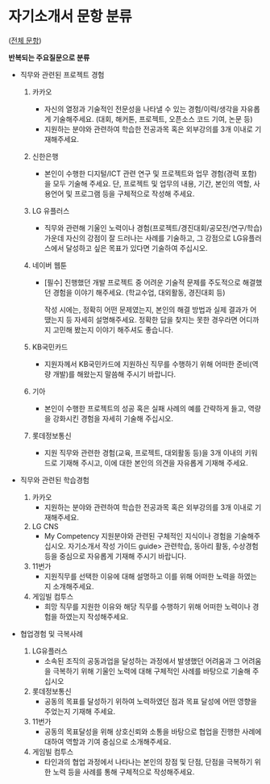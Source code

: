 # 자기소개서 문항 분류

([전체 문항](https://github.com/wjsrlahrlco1998/recruit-research/blob/master/Self_Introduction_Qlist.md))

**반복되는 주요질문으로 분류**



- 직무와 관련된 프로젝트 경험

  1. 카카오

     - 자신의 열정과 기술적인 전문성을 나타낼 수 있는 경험/이력/생각을 자유롭게 기술해주세요.
       (대회, 해커톤, 프로젝트, 오픈소스 코드 기여, 논문 등)
     - 지원하는 분야와 관련하여 학습한 전공과목 혹은 외부강의를 3개 이내로 기재해주세요.

  2. 신한은행

     - 본인이 수행한 디지털/ICT 관련 연구 및 프로젝트와 업무 경험(경력 포함)을 모두 기술해 주세요. 단, 프로젝트 및 업무의 내용, 기간, 본인의 역할, 사용언어 및 프로그램 등을 구체적으로 작성해 주세요.

  3. LG 유플러스

     - 직무와 관련해 기울인 노력이나 경험(프로젝트/경진대회/공모전/연구/학습) 가운데 자신의 강점이 잘 드러나는 사례를 기술하고, 그 강점으로 LG유플러스에서 달성하고 싶은 목표가 있다면 기술하여 주십시오.

  4. 네이버 웹툰

     - [필수] 진행했던 개발 프로젝트 중 어려운 기술적 문제를 주도적으로 해결했던 경험을 이야기 해주세요. (학교수업, 대외활동, 경진대회 등)

       작성 시에는, 정확히 어떤 문제였는지, 본인의 해결 방법과 실제 결과가 어땠는지 등 자세히 설명해주세요.
       정확한 답을 찾지는 못한 경우라면 어디까지 고민해 봤는지 이야기 해주셔도 좋습니다.

  5. KB국민카드

     - 지원자께서 KB국민카드에 지원하신 직무를 수행하기 위해 어떠한 준비(역량 개발)를 해왔는지 말씀해 주시기 바랍니다.

  6. 기아

     - 본인이 수행한 프로젝트의 성공 혹은 실패 사례의 예를 간략하게 들고, 역량을 강화시킨 경험을 자세히 기술해 주십시오.

  7. 롯데정보통신

     - 지원 직무와 관련한 경험(교육, 프로젝트, 대외활동 등)을 3개 이내의 키워드로 기재해 주시고, 이에 대한 본인의 의견을 자유롭게 기재해 주세요.

  

- 직무와 관련된 학습경험

  1. 카카오
     - 지원하는 분야와 관련하여 학습한 전공과목 혹은 외부강의를 3개 이내로 기재해주세요.
  2. LG CNS
     - My Competency 지원분야와 관련된 구체적인 지식이나 경험을 기술해주십시오. 자기소개서 작성 가이드
       guide> 관련학습, 동아리 활동, 수상경험 등을 중심으로 자유롭게 기재해 주시기 바랍니다.
  3. 11번가
     - 지원직무를 선택한 이유에 대해 설명하고 이를 위해 어떠한 노력을 하였는지 소개해주세요.
  4. 게임빌 컴투스
     - 희망 직무를 지원한 이유와 해당 직무를 수행하기 위해 어떠한 노력이나 경험을 하였는지 작성해주세요.



- 협업경험 및 극복사례
  1. LG유플러스
     - 소속된 조직의 공동과업을 달성하는 과정에서 발생했던 어려움과 그 어려움을 극복하기 위해 기울인 노력에 대해 구체적인 사례를 바탕으로 기술해 주십시오
  2. 롯데정보통신
     - 공동의 목표를 달성하기 위하여 노력하였던 점과 목표 달성에 어떤 영향을 주었는지 기재해 주세요.
  3. 11번가
     - 공동의 목표달성을 위해 상호신뢰와 소통을 바탕으로 협업을 진행한 사례에 대하여 역할과 기여 중심으로 소개해주세요. 
  4. 게임빌 컴투스
     - 타인과의 협업 과정에서 나타나는 본인의 장점 및 단점, 단점을 극복하기 위한 노력 등을 사례를 통해 구체적으로 작성해주세요.